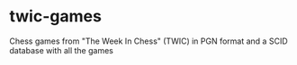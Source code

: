 # twic-games
Chess games from "The Week In Chess" (TWIC) in PGN format and a SCID database with all the games 
